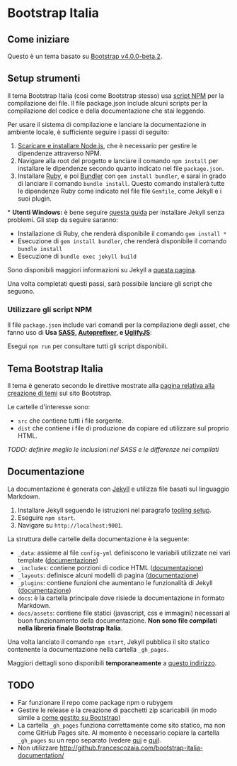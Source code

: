 # Bootstrap Italia

## Come iniziare

Questo è un tema basato su [Bootstrap v4.0.0-beta.2](https://getbootstrap.com/docs/4.0/getting-started/introduction/).

## Setup strumenti

Il tema Bootstrap Italia (così come Bootstrap stesso) usa [script NPM](https://docs.npmjs.com/misc/scripts) per la compilazione dei file. Il file package.json include alcuni scripts per la compilazione del codice e della documentazione che stai leggendo.

Per usare il sistema di compilazione e lanciare la documentazione in ambiente locale, è sufficiente seguire i passi di seguito:

1. [Scaricare e installare Node.js](https://nodejs.org/download/), che è necessario per gestire le dipendenze attraverso NPM.
2. Navigare alla root del progetto e lanciare il comando `npm install` per installare le dipendenze secondo quanto indicato nel file `package.json`.
3. Installare [Ruby][install-ruby], e poi [Bundler][gembundler] con `gem install bundler`, e sarai in grado di lanciare il comando `bundle install`. Questo comando installerà tutte le dipendenze Ruby come indicato nel file file `Gemfile`, come Jekyll e i suoi plugin.

\* **Utenti Windows:** è bene seguire [questa guida][jekyll-windows] per installare Jekyll senza problemi. Gli step da seguire saranno:
- Installazione di Ruby, che renderà disponibile il comando `gem install *`
- Esecuzione di `gem install bundler`, che renderà disponibile il comando `bundle install`
- Esecuzione di `bundle exec jekyll build`
  
Sono disponibili maggiori informazioni su Jekyll a [questa pagina][jekyll].

Una volta completati questi passi, sarà possibile lanciare gli script che seguono.

### Utilizzare gli script NPM

Il file `package.json` include vari comandi per la compilazione degli asset, che fanno uso di  **Usa [SASS][sass], [Autoprefixer][autoprefixer], e [UglifyJS][uglify]**:

Esegui `npm run` per consultare tutti gli script disponibili.

## Tema Bootstrap Italia

Il tema è generato secondo le direttive mostrate alla [pagina relativa alla creazione di temi](https://getbootstrap.com/docs/4.0/getting-started/theming/) sul sito Bootstrap.

Le cartelle d'interesse sono:

- `src` che contiene tutti i file sorgente.
- `dist` che contiene i file di produzione da copiare ed utilizzare sul proprio HTML.

_TODO: definire meglio le inclusioni nel SASS e le differenze nei compilati_

## Documentazione

La documentazione è generata con [Jekyll][jekyll] e utilizza file basati sul linguaggio Markdown.

1. Installare Jekyll seguendo le istruzioni nel paragrafo [tooling setup](#tooling-setup).
2. Eseguire `npm start`.
3. Navigare su `http://localhost:9001`.

La struttura delle cartelle della documentazione è la seguente:

- `_data`: assieme al file `config-yml` definiscono le variabili utilizzate nei vari template ([documentazione][jekyll-data])
- `_includes`: contiene porzioni di codice HTML ([documentazione][jekyll-includes])
- `_layouts`: definisce alcuni modelli di pagina ([documentazione][jekyll-themes])
- `_plugins`: contiene funzioni che aumentano le funzionalità di Jekyll ([documentazione][jekyll-plugins])
- `docs`: è la cartella principale dove risiede la documentazione in formato Markdown.
- `docs/assets`: contiene file statici (javascript, css e immagini) necessari al buon funzionamento della documentazione. **Non sono file compilati nella libreria finale Bootstrap Italia**.

Una volta lanciato il comando `npm start`, Jekyll pubblica il sito statico contenente la documentazione nella cartella `_gh_pages`.

Maggiori dettagli sono disponibili **temporaneamente** a [questo indirizzo](http://github.francescozaia.com/bootstrap-italia-documentation/docs/0.0.1/getting-started/introduzione/).

## TODO

- Far funzionare il repo come package npm o rubygem
- Gestire le release e la creazione di pacchetti zip scaricabili (in modo simile a [come gestito su Bootstrap](https://github.com/twbs/bootstrap/releases/))
- La cartella `_gh_pages` funziona correttamente come sito statico, ma non come GitHub Pages site. Al momento è necessario copiare la cartella `_gh_pages` su un repo separato (vedere [qui](https://github.com/francescozaia/bootstrap-italia-documentation) e [qui](http://github.francescozaia.com/bootstrap-italia-documentation/)).
- Non utilizzare http://github.francescozaia.com/bootstrap-italia-documentation/

[autoprefixer]: https://github.com/postcss/autoprefixer
[uglify]: https://github.com/mishoo/UglifyJS2
[sass]: http://sass-lang.com/
[install-ruby]: https://www.ruby-lang.org/en/documentation/installation/
[gembundler]: https://bundler.io/
[jekyll]: https://jekyllrb.com/docs/home/
[jekyll-windows]: https://jekyllrb.com/docs/windows/#installation-via-rubyinstaller
[jekyll-data]: https://jekyllrb.com/docs/datafiles/
[jekyll-includes]: https://jekyllrb.com/docs/includes/
[jekyll-themes]: https://jekyllrb.com/docs/themes/
[jekyll-plugins]: https://jekyllrb.com/docs/plugins/